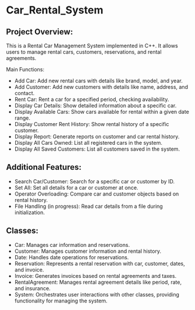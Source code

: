 # Car_Rental_System

Project Overview:
-----------------------------------------------------------
This is a Rental Car Management System implemented in C++.
It allows users to manage rental cars, customers, reservations, and rental agreements.

Main Functions:

- Add Car: Add new rental cars with details like brand, model, and year.
- Add Customer: Add new customers with details like name, address, and contact.
- Rent Car: Rent a car for a specified period, checking availability.
- Display Car Details: Show detailed information about a specific car.
- Display Available Cars: Show cars available for rental within a given date range.
- Display Customer Rent History: Show rental history of a specific customer.
- Display Report: Generate reports on customer and car rental history.
- Display All Cars Owned: List all registered cars in the system.
- Display All Saved Customers: List all customers saved in the system.

Additional Features:
-----------------------------------------------------------------------
- Search Car/Customer: Search for a specific car or customer by ID.
- Set All: Set all details for a car or customer at once.
- Operator Overloading: Compare car and customer objects based on rental history.
- File Handling (in progress): Read car details from a file during initialization.

Classes:
--------------------------------------------------------
- Car: Manages car information and reservations.
- Customer: Manages customer information and rental history.
- Date: Handles date operations for reservations.
- Reservation: Represents a rental reservation with car, customer, dates, and invoice.
- Invoice: Generates invoices based on rental agreements and taxes.
- RentalAgreement: Manages rental agreement details like period, rate, and insurance.
- System: Orchestrates user interactions with other classes, providing functionality for managing the system.
